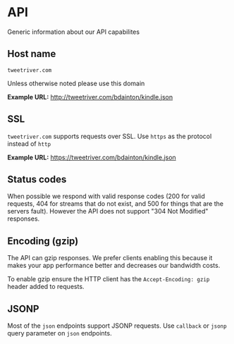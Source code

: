 # API

Generic information about our API capabilites

## Host name

`tweetriver.com`

Unless otherwise noted please use this domain

**Example URL:** http://tweetriver.com/bdainton/kindle.json

## SSL

`tweetriver.com` supports requests over SSL. Use `https` as the protocol
instead of `http`

**Example URL:** https://tweetriver.com/bdainton/kindle.json

## Status codes

When possible we respond with valid response codes (200 for valid requests, 404 for streams that do not exist, and 500 for things that are the servers fault). However the API does not support "304 Not Modified" responses.

## Encoding (gzip)

The API can gzip responses. We prefer clients enabling this because it makes your app performance better and decreases our bandwidth costs.

To enable gzip ensure the HTTP client has the `Accept-Encoding: gzip` header added to requests.

## JSONP

Most of the `json` endpoints support JSONP requests. Use `callback` or
`jsonp` query parameter on `json` endpoints.
